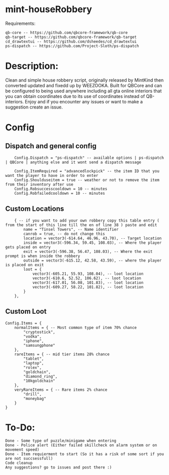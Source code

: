 # mint-houseRobbery
Requirements:

    qb-core -- https://github.com/qbcore-framework/qb-core
    qb-target -- https://github.com/qbcore-framework/qb-target
    cd_drawtextui -- https://github.com/dsheedes/cd_drawtextui
    ps-dispatch -- https://github.com/Project-Sloth/ps-dispatch

# Description:
Clean and simple house robbery script, originally released by MintKind then converted updated and fixedd up by WEEZOOKA.
Built for QBCore and can be configured to being used anywhere including all gta online interiors that you can obtain coordinates due to its use of coordinates instead of QB-interiors. Enjoy and if you encounter any issues or want to make a suggestion create an issue.

# Config
## Dispatch and general config
```
    Config.Dispatch = "ps-dispatch" -- available options | ps-dispatch | QBCore | anything else and it wont send a dispatch message

    Config.ItemRequired = "advancedlockpick" -- the item ID that you want the player to have in order to enter
    Config.Shoulduseitem = true -- weather or not to remove the item from their inventory after use
    Config.Robsuccesscooldown = 10 -- minutes
    Config.Robfailedcooldown = 10 -- minutes
```
## Custom Locations
```
    { -- if you want to add your own robbery copy this table entry ( from the start of this line till the en of line 38 ) paste and edit
        name = "Tinsel Towers", -- Name identifier
        canrob = true, -- do not change this
        location = vector3(-614.64, 46.96, 43.70), -- Target location
        inside = vector3(-596.34, 59.45, 108.03), -- Where the player gets placed on entry
        exit = vector3(-596.38, 56.47, 108.03), -- Where the exit prompt is when inside the robbery
        outside = vector3(-615.12, 42.58, 43.59), -- where the player is placed on exit
        loot = {
            vector3(-605.21, 55.93, 108.04), -- loot location
            vector3(-610.6, 52.52, 106.62), -- loot location
            vector3(-617.01, 56.08, 101.83), -- loot location
            vector3(-609.27, 58.22, 101.82), -- loot location
        }
    },
```
## Custom Loot
```
Config.Items = {
    normalItems = { -- Most common type of item 70% chance
        "cryptostick",
        "vodka",
        "iphone",
        "samsungphone"
    },
    rareItems = { -- mid tier items 28% chance
        "tablet",
        "laptop",
        "rolex",
        "goldchain",
        "diamond_ring",
        "10kgoldchain"
    },
    veryRareItems = { -- Rare items 2% chance
        "drill",
        "moneybag"
    }
}
```


# To-Do:

    Done - Some type of puzzle/minigame when entering
    Done - Police alert (Either failed skillcheck on alarm system or on movement speed)
    Done - Item requierment to start (So it has a risk of some sort if you are not succsessfull)
    Code cleanup
    Any suggestions? go to issues and post there :)

